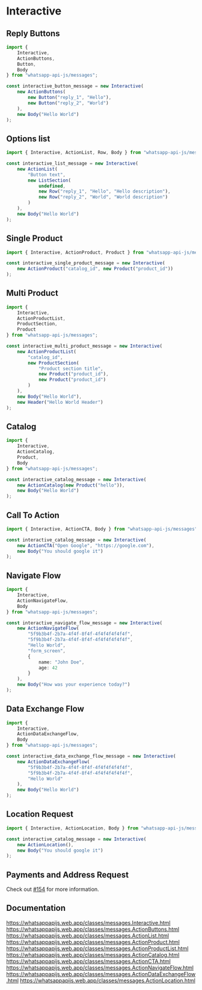 # Interactive

## Reply Buttons

```ts
import {
    Interactive,
    ActionButtons,
    Button,
    Body
} from "whatsapp-api-js/messages";

const interactive_button_message = new Interactive(
    new ActionButtons(
        new Button("reply_1", "Hello"),
        new Button("reply_2", "World")
    ),
    new Body("Hello World")
);
```

## Options list

```ts
import { Interactive, ActionList, Row, Body } from "whatsapp-api-js/messages";

const interactive_list_message = new Interactive(
    new ActionList(
        "Button text",
        new ListSection(
            undefined,
            new Row("reply_1", "Hello", "Hello description"),
            new Row("reply_2", "World", "World description")
        )
    ),
    new Body("Hello World")
);
```

## Single Product

```ts
import { Interactive, ActionProduct, Product } from "whatsapp-api-js/messages";

const interactive_single_product_message = new Interactive(
    new ActionProduct("catalog_id", new Product("product_id"))
);
```

## Multi Product

```ts
import {
    Interactive,
    ActionProductList,
    ProductSection,
    Product
} from "whatsapp-api-js/messages";

const interactive_multi_product_message = new Interactive(
    new ActionProductList(
        "catalog_id",
        new ProductSection(
            "Product section title",
            new Product("product_id"),
            new Product("product_id")
        )
    ),
    new Body("Hello World"),
    new Header("Hello World Header")
);
```

## Catalog

```ts
import {
    Interactive,
    ActionCatalog,
    Product,
    Body
} from "whatsapp-api-js/messages";

const interactive_catalog_message = new Interactive(
    new ActionCatalog(new Product("hello")),
    new Body("Hello World")
);
```

## Call To Action

```ts
import { Interactive, ActionCTA, Body } from "whatsapp-api-js/messages";

const interactive_catalog_message = new Interactive(
    new ActionCTA("Open Google", "https://google.com"),
    new Body("You should google it")
);
```

## Navigate Flow

```ts
import {
    Interactive,
    ActionNavigateFlow,
    Body
} from "whatsapp-api-js/messages";

const interactive_navigate_flow_message = new Interactive(
    new ActionNavigateFlow(
        "5f9b3b4f-2b7a-4f4f-8f4f-4f4f4f4f4f4f",
        "5f9b3b4f-2b7a-4f4f-8f4f-4f4f4f4f4f4f",
        "Hello World",
        "form_screen",
        {
            name: "John Doe",
            age: 42
        }
    ),
    new Body("How was your experience today?")
);
```

## Data Exchange Flow

```ts
import {
    Interactive,
    ActionDataExchangeFlow,
    Body
} from "whatsapp-api-js/messages";

const interactive_data_exchange_flow_message = new Interactive(
    new ActionDataExchangeFlow(
        "5f9b3b4f-2b7a-4f4f-8f4f-4f4f4f4f4f4f",
        "5f9b3b4f-2b7a-4f4f-8f4f-4f4f4f4f4f4f",
        "Hello World"
    ),
    new Body("Hello World")
);
```

## Location Request

```ts
import { Interactive, ActionLocation, Body } from "whatsapp-api-js/messages";

const interactive_catalog_message = new Interactive(
    new ActionLocation(),
    new Body("You should google it")
);
```

## Payments and Address Request

Check out [#154](https://github.com/Secreto31126/whatsapp-api-js/issues/154) for more information.

## Documentation

https://whatsappapijs.web.app/classes/messages.Interactive.html
https://whatsappapijs.web.app/classes/messages.ActionButtons.html
https://whatsappapijs.web.app/classes/messages.ActionList.html
https://whatsappapijs.web.app/classes/messages.ActionProduct.html
https://whatsappapijs.web.app/classes/messages.ActionProductList.html
https://whatsappapijs.web.app/classes/messages.ActionCatalog.html
https://whatsappapijs.web.app/classes/messages.ActionCTA.html
https://whatsappapijs.web.app/classes/messages.ActionNavigateFlow.html
https://whatsappapijs.web.app/classes/messages.ActionDataExchangeFlow.html
https://whatsappapijs.web.app/classes/messages.ActionLocation.html
